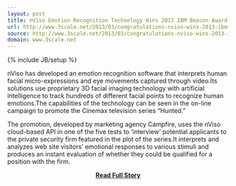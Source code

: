 ```yaml
---
layout: post
title: nViso Emotion Recognition Technology Wins 2013 IBM Beacon Award
url: http://www.3scale.net/2013/03/congratulations-nviso-wins-2013-ibm-beacon-award-for-smarter-computing-smartcloud-cloud-application-provider/
source: http://www.3scale.net/2013/03/congratulations-nviso-wins-2013-ibm-beacon-award-for-smarter-computing-smartcloud-cloud-application-provider/
domain: www.3scale.net
---
```

{% include JB/setup %}<p>nViso has developed an emotion recognition software that interprets human facial micro-expressions and eye movements captured through video.Its solutions use proprietary 3D facial imaging technology with artificial intelligence to track hundreds of different facial points to recognize human emotions.The capabilities of the technology can be seen in the on-line campaign to promote the Cinemax television series “Hunted.”
 
 The promotion, developed by marketing agency Campfire, uses the nViso cloud-based API in one of the five tests to ‘interview’ potential applicants to the private security firm featured in the plot of the series.It interprets and analyzes web site visitors’ emotional responses to various stimuli and produces an instant evaluation of whether they could be qualified for a position with the firm.</p>
<center><p><a href="http://www.3scale.net/2013/03/congratulations-nviso-wins-2013-ibm-beacon-award-for-smarter-computing-smartcloud-cloud-application-provider/" style='padding:25px; font-sze:18px; font-weight: bold;'>Read Full Story</a></p></center>
